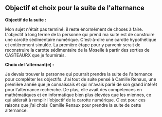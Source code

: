 ## Objectif et choix pour la suite de l'alternance

**Objectif de la suite :** 

Mon sujet n'était pas terminé, il reste énormément de choses à faire.
L'objectif à long terme de la personne qui prend ma suite est de construire une carotte sédimentaire numérique. C'est-à-dire une carotte hypothétique et entièrement simulée.
La première étape pour y parvenir serait de reconstruire la carotte sédimentaire de la Moselle à partir des sorties de CASTEAURX que je fournirais.

**Choix de l'alternant(e) :**

Je devais trouver la personne qui pourrait prendre la suite de l'alternance pour compléter les objectifs.
J'ai tout de suite pensé à Camille Renaux, une première année que je connaissais et qui m'avais parlé de son grand intérêt pour l'alternance recherche. De plus, elle avait des compétences en mathématiques et en informatique bien plus élevées que les miennes, ce qui aiderait à remplir l'objectif de la carotte numérique.
C'est pour ces raisons que j'ai choisi Camille Renaux pour prendre la suite de cette alternance.
